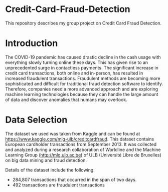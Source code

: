 # Credit-Card-Fraud-Detection

This repository describes my group project on Credit Card Fraud Detection. 


# Introduction
The COVID-19 pandemic has caused drastic decline in the cash usage with everything slowly turning online these days. This has given rise to an unprecedented surge in contactless payments. The significant increase in credit card transactions, both online and in-person, has resulted in increased fraudulent transactions. Fraudulent methods are becoming more sophisticated and difficult for traditional fraud detection software to identify. Therefore, companies need a more advanced approach and are exploring machine learning technologies because they can handle the large amount of data and discover anomalies that humans may overlook.

# Data Selection

The dataset we used was taken from Kaggle and can be found at https://www.kaggle.com/mlg-ulb/creditcardfraud. This dataset contains European cardholder transactions from September 2013. It was collected and analyzed during a research collaboration of Worldline and the Machine Learning Group (http://mlg.ulb.ac.be) of ULB (Université Libre de Bruxelles) on big data mining and fraud detection.	

Details of the dataset include the following:
* 284,807 transactions that occurred in the span of two days.
* 492 transactions are fraudulent transactions
